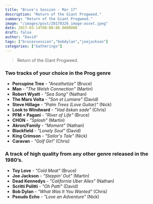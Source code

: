 ```yaml
---
title: "Bruce's Session - Mar 17"
description: "Return of the Giant Progweed."
summary: "Return of the Giant Progweed."
image: "/images/post/20170326_image-asset.jpeg"
date: 2017-03-14T00:00:00.0000000
draft: false
author: "David"
tags: ["brucessession","bobdylan","joejackson"]
categories: ["Gatherings"]
---
```

> Return of the Giant Progweed.
### Two tracks of your choice in the Prog genre
- **Porcupine Tree** - _"Anesthetize"_ (Bruce)
- **Man** - _"The Welsh Connection"_ (Martin)
- **Robert Wyatt** - _"Sea Song"_ (Nathan)
- **The Mars Volta** - _"Son et Lumiere"_ (David)
- **Steve Hillage** - _"Palm Trees (Love Guitar)"_ (Nick)
- **Look to Windward** - _"Vad åskan sade"_ (Chris)
- **PFM + Pagani** - _"River of Life"_ (Bruce)
- **CHON** - _"Splash"_ (Martin)
- **Akron/Family** - _"Moment"_ (Nathan)
- **Blackfield** - _"Lonely Soul"_ (David)
- **King Crimson** - _"Sailor's Tale"_ (Nick)
- **Caravan** - _"Golf Girl"_ (Chris)
### A track of high quality from any other genre released in the 1980’s.
- **Toy Love** - _"Cold Meat"_ (Bruce)
- **Joe Jackson** - _"Steppin' Out"_ (Martin)
- **Dead Kennedys** - _"California Uber Alles"_ (Nathan)
- **Scritti Politti** - _"Oh Patti"_ (David)
- **Bob Dylan** - _"What Was It You Wanted"_ (Chris)
- **Pseudo Echo** - _"Love an Adventure"_ (Nick)
